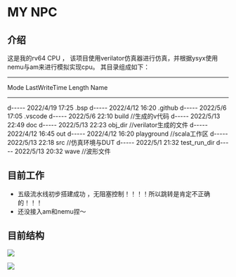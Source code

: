 # MY NPC 

## 介绍
这是我的rv64 CPU ， 该项目使用verilator仿真器进行仿真，并根据ysyx使用nemu与am来进行模拟实现cpu。
其目录组成如下：
_______________
Mode                 LastWriteTime         Length Name
----                 -------------         ------ ----
d-----         2022/4/19     17:25                .bsp
d-----         2022/4/12     16:20                .github
d-----          2022/5/6     17:05                .vscode
d-----          2022/5/6     22:10                build       //生成的v代码
d-----         2022/5/13     22:49                doc
d-----         2022/5/13     22:23                obj_dir	//verilator生成的文件
d-----         2022/4/12     16:45                out
d-----         2022/4/12     16:20                playground	//scala工作区
d-----         2022/5/13     22:18                src				//仿真环境与DUT
d-----          2022/5/1     21:32                test_run_dir
d-----         2022/5/13     20:32                wave		//波形文件

## 目前工作
* 五级流水线初步搭建成功 ，无阻塞控制！！！！所以跳转是肯定不正确的！！！
* 还没接入am和nemu捏～

## 目前结构

![](G:/VM_OS/ubuntu/ubuntu_vm/share_files/gitee/npc/doc/pic/image-20220513144544795-16524243467541.png)

![](G:/VM_OS/ubuntu/ubuntu_vm/share_files/gitee/npc/doc/pic/image-20220513144558112.png)
